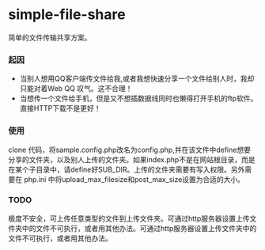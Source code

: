 simple-file-share
=================
简单的文件传输共享方案。

### 起因

- 当别人想用QQ客户端传文件给我,或者我想快速分享一个文件给别人时，我却只能对着Web QQ 叹气。这不合理！
- 当想传一个文件给手机，但是又不想插数据线同时也懒得打开手机的ftp软件。直接HTTP下载不是更好！


### 使用

clone 代码，将sample.config.php改名为config.php,并在该文件中define想要分享的文件夹，以及别人上传的文件夹。如果index.php不是在网站根目录，而是
在某个子目录中，请define好SUB_DIR。上传的文件夹需要有写入权限。另外需要在 php.ini 中将upload_max_filesize和post_max_size设置为合适的大小。

### TODO
极度不安全，可上传任意类型的文件到上传文件夹。可通过http服务器设置上传文件夹中的文件不可执行，或者用其他办法。可通过http服务器设置上传文件夹中的文件不可执行，或者用其他办法。
